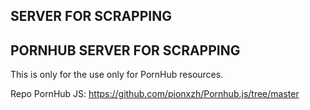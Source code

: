 ## SERVER FOR SCRAPPING

<h2>PORNHUB SERVER FOR SCRAPPING</h2>
<p>This is only for the use only for PornHub resources.</p>

Repo PornHub JS: https://github.com/pionxzh/Pornhub.js/tree/master